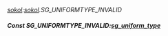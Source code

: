 _[sokol](../../modules/sokol/sokol-module.md):[sokol](../../modules/sokol/sokol-module.md).SG\_UNIFORMTYPE\_INVALID_
##### Const SG\_UNIFORMTYPE\_INVALID:[sg_uniform_type](../../modules/sokol/sokol-sg_uniform_type.md)
